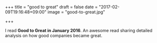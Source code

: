 +++
title = "good to great"
draft = false
date = "2017-02-09T19:16:48+09:00"
image = "good-to-great.jpg"

+++

I read **Good to Great in January 2016**. An awesome read sharing detailed analysis on how good companies became great.
